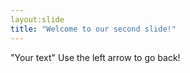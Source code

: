 ```yaml
---
layout:slide
title: "Welcome to our second slide!"
---
```


"Your text"
Use the left arrow to go back!
